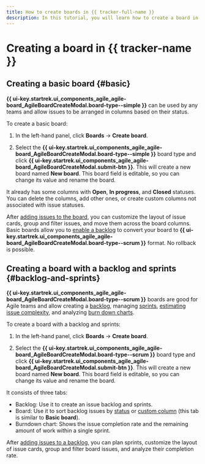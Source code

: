 ```yaml
---
title: How to create boards in {{ tracker-full-name }}
description: In this tutorial, you will learn how to create a board in {{ tracker-name }}.
---
```


# Creating a board in {{ tracker-name }}

## Creating a basic board {#basic}

**{{ ui-key.startrek.ui_components_agile_agile-board_AgileBoardCreateModal.board-type--simple }}** can be used by any teams and allow issues to be arranged in columns based on their status.

To create a basic board:

1. In the left-hand panel, click **Boards** → **Create board**.

1. Select the **{{ ui-key.startrek.ui_components_agile_agile-board_AgileBoardCreateModal.board-type--simple }}** board type and click **{{ ui-key.startrek.ui_components_agile_agile-board_AgileBoardCreateModal.submit-btn }}**. This will create a new board named **New board**. This board field is editable, so you can change its value and rename the board.

It already has some columns with **Open**, **In progress**, and **Closed** statuses. You can delete the columns, add other ones, or create custom columns not associated with issue statuses.

After [adding issues to the board](agile-new-set-board.md#add-task), you can customize the layout of issue cards, group and filter issues, and move them across the board columns. Basic boards allow you to [enable a backlog](backlog.md#add-backlog) to convert your board to **{{ ui-key.startrek.ui_components_agile_agile-board_AgileBoardCreateModal.board-type--scrum }}** format. No rollback is possible.

## Creating a board with a backlog and sprints {#backlog-and-sprints}

**{{ ui-key.startrek.ui_components_agile_agile-board_AgileBoardCreateModal.board-type--scrum }}** boards are good for Agile teams and allow creating a [backlog](backlog.md), managing [sprints](create-agile-sprint.md), [estimating issue complexity](poker.md), and analyzing [burn down charts](burndown-diagram.md).

To create a board with a backlog and sprints:

1. In the left-hand panel, click **Boards** → **Create board**.

1. Select the **{{ ui-key.startrek.ui_components_agile_agile-board_AgileBoardCreateModal.board-type--scrum }}** board type and click **{{ ui-key.startrek.ui_components_agile_agile-board_AgileBoardCreateModal.submit-btn }}**. This will create a new board named **New board**. This board field is editable, so you can change its value and rename the board.

It consists of three tabs:
* Backlog: Use it to create an issue backlog and sprints.
* Board: Use it to sort backlog issues by [status](agile-new-columns.md#status) or [custom column](agile-new-columns.md#user-columns) (this tab is similar to **Basic board**).
* Burndown chart: Shows the issue completion rate and the remaining amount of work within a single sprint.

After [adding issues to a backlog](backlog.md#add-new-backlog), you can plan sprints, customize the layout of issue cards, group and filter board issues, and analyze their completion rate.

